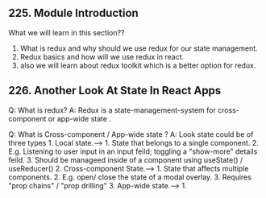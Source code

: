 ## 225. Module Introduction

What we will learn in this section??

1. What is redux and why should we use redux for our state management.
2. Redux basics and how will we use redux in react.
3. also we will learn about redux toolkit which is a better option for redux.

## 226. Another Look At State In React Apps

Q: What is redux?
A: Redux is a state-management-system for cross-component or app-wide state .

Q: What is Cross-component / App-wide state ?
A: Look state could be of three types 
    1. Local state.--> 
        1. State that belongs to a single component. 
        2. E.g. Listening to user input in an input feild; toggling a "show-more" details feild.
        3. Should be manageed inside of a component using useState() / useReducer()
    2. Cross-component State.-->
        1. State that affects multiple components.
        2. E.g. open/ close the state of a modal overlay.
        3. Requires "prop chains" / "prop drilling"
    3. App-wide state.-->
        1. 